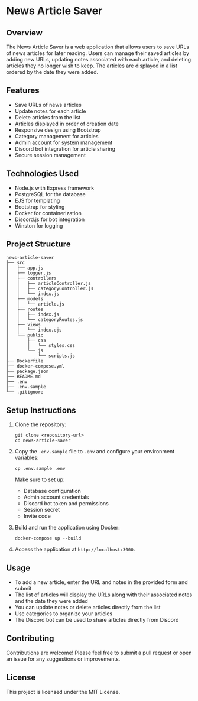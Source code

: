 # News Article Saver

## Overview
The News Article Saver is a web application that allows users to save URLs of news articles for later reading. Users can manage their saved articles by adding new URLs, updating notes associated with each article, and deleting articles they no longer wish to keep. The articles are displayed in a list ordered by the date they were added.

## Features
- Save URLs of news articles
- Update notes for each article
- Delete articles from the list
- Articles displayed in order of creation date
- Responsive design using Bootstrap
- Category management for articles
- Admin account for system management
- Discord bot integration for article sharing
- Secure session management

## Technologies Used
- Node.js with Express framework
- PostgreSQL for the database
- EJS for templating
- Bootstrap for styling
- Docker for containerization
- Discord.js for bot integration
- Winston for logging

## Project Structure
```
news-article-saver
├── src
│   ├── app.js
│   ├── logger.js
│   ├── controllers
│   │   ├── articleController.js
│   │   ├── categoryController.js
│   │   └── index.js
│   ├── models
│   │   └── article.js
│   ├── routes
│   │   ├── index.js
│   │   └── categoryRoutes.js
│   ├── views
│   │   └── index.ejs
│   └── public
│       ├── css
│       │   └── styles.css
│       └── js
│           └── scripts.js
├── Dockerfile
├── docker-compose.yml
├── package.json
├── README.md
├── .env
├── .env.sample
└── .gitignore
```

## Setup Instructions
1. Clone the repository:
   ```
   git clone <repository-url>
   cd news-article-saver
   ```

2. Copy the `.env.sample` file to `.env` and configure your environment variables:
   ```
   cp .env.sample .env
   ```
   Make sure to set up:
   - Database configuration
   - Admin account credentials
   - Discord bot token and permissions
   - Session secret
   - Invite code

3. Build and run the application using Docker:
   ```
   docker-compose up --build
   ```

4. Access the application at `http://localhost:3000`.

## Usage
- To add a new article, enter the URL and notes in the provided form and submit
- The list of articles will display the URLs along with their associated notes and the date they were added
- You can update notes or delete articles directly from the list
- Use categories to organize your articles
- The Discord bot can be used to share articles directly from Discord

## Contributing
Contributions are welcome! Please feel free to submit a pull request or open an issue for any suggestions or improvements.

## License
This project is licensed under the MIT License.